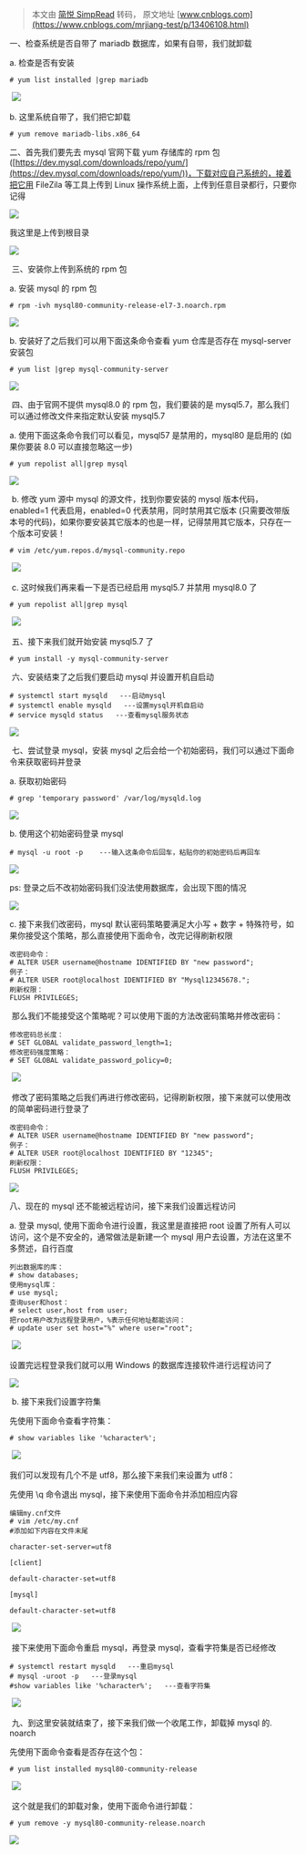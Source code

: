 > 本文由 [简悦 SimpRead](http://ksria.com/simpread/) 转码， 原文地址 [www.cnblogs.com](https://www.cnblogs.com/mrjiang-test/p/13406108.html)

一、检查系统是否自带了 mariadb 数据库，如果有自带，我们就卸载

a. 检查是否有安装

```
# yum list installed |grep mariadb

```

 ![](https://img2020.cnblogs.com/blog/1996853/202007/1996853-20200730173102492-1947136287.png)

b. 这里系统自带了，我们把它卸载

```
# yum remove mariadb-libs.x86_64

```

二、首先我们要先去 mysql 官网下载 yum 存储库的 rpm 包 ([https://dev.mysql.com/downloads/repo/yum/](https://dev.mysql.com/downloads/repo/yum/))，下载对应自己系统的，接着把它用 FileZila 等工具上传到 Linux 操作系统上面，上传到任意目录都行，只要你记得

![](https://img2020.cnblogs.com/blog/1996853/202007/1996853-20200730173811303-1222005150.png)

我这里是上传到根目录

![](https://img2020.cnblogs.com/blog/1996853/202007/1996853-20200730174211367-1039318792.png)

 三、安装你上传到系统的 rpm 包

a. 安装 mysql 的 rpm 包

```
# rpm -ivh mysql80-community-release-el7-3.noarch.rpm

```

![](https://img2020.cnblogs.com/blog/1996853/202007/1996853-20200730174453007-1081533519.png)

b. 安装好了之后我们可以用下面这条命令查看 yum 仓库是否存在 mysql-server 安装包

```
# yum list |grep mysql-community-server

```

![](https://img2020.cnblogs.com/blog/1996853/202007/1996853-20200730180929488-539353333.png)

 四、由于官网不提供 mysql8.0 的 rpm 包，我们要装的是 mysql5.7，那么我们可以通过修改文件来指定默认安装 mysql5.7

a. 使用下面这条命令我们可以看见，mysql57 是禁用的，mysql80 是启用的 (如果你要装 8.0 可以直接忽略这一步)

```
# yum repolist all|grep mysql

```

![](https://img2020.cnblogs.com/blog/1996853/202007/1996853-20200730174741477-1196042907.png)

 b. 修改 yum 源中 mysql 的源文件，找到你要安装的 mysql 版本代码，enabled=1 代表启用，enabled=0 代表禁用，同时禁用其它版本 (只需要改带版本号的代码)，如果你要安装其它版本的也是一样，记得禁用其它版本，只存在一个版本可安装！

```
# vim /etc/yum.repos.d/mysql-community.repo

```

 ![](https://img2020.cnblogs.com/blog/1996853/202007/1996853-20200730175644722-1535099343.png)

 c. 这时候我们再来看一下是否已经启用 mysql5.7 并禁用 mysql8.0 了

```
# yum repolist all|grep mysql

```

 ![](https://img2020.cnblogs.com/blog/1996853/202007/1996853-20200730180345655-1254677356.png)

 五、接下来我们就开始安装 mysql5.7 了

```
# yum install -y mysql-community-server

```

 六、安装结束了之后我们要启动 mysql 并设置开机自启动

```
# systemctl start mysqld   ---启动mysql
# systemctl enable mysqld   ---设置mysql开机自启动
# service mysqld status   ---查看mysql服务状态

```

![](https://img2020.cnblogs.com/blog/1996853/202007/1996853-20200730182021172-813335615.png)

 七、尝试登录 mysql，安装 mysql 之后会给一个初始密码，我们可以通过下面命令来获取密码并登录

a. 获取初始密码

```
# grep 'temporary password' /var/log/mysqld.log

```

![](https://img2020.cnblogs.com/blog/1996853/202007/1996853-20200730182538149-1654384368.png)

b. 使用这个初始密码登录 mysql

```
# mysql -u root -p    ---输入这条命令后回车，粘贴你的初始密码后再回车

```

![](https://img2020.cnblogs.com/blog/1996853/202007/1996853-20200730182715107-501389852.png)

ps: 登录之后不改初始密码我们没法使用数据库，会出现下图的情况

![](https://img2020.cnblogs.com/blog/1996853/202007/1996853-20200730183506722-1706362417.png)

c. 接下来我们改密码，mysql 默认密码策略要满足大小写 + 数字 + 特殊符号，如果你接受这个策略，那么直接使用下面命令，改完记得刷新权限

```
改密码命令：
# ALTER USER username@hostname IDENTIFIED BY "new password";
例子：
# ALTER USER root@localhost IDENTIFIED BY "Mysql12345678.";
刷新权限：
FLUSH PRIVILEGES;

```

 那么我们不能接受这个策略呢？可以使用下面的方法改密码策略并修改密码：

```
修改密码总长度：
# SET GLOBAL validate_password_length=1;
修改密码强度策略：
# SET GLOBAL validate_password_policy=0;

```

 ![](https://img2020.cnblogs.com/blog/1996853/202007/1996853-20200730185321123-461494973.png)

 修改了密码策略之后我们再进行修改密码，记得刷新权限，接下来就可以使用改的简单密码进行登录了

```
改密码命令：
# ALTER USER username@hostname IDENTIFIED BY "new password";
例子：
# ALTER USER root@localhost IDENTIFIED BY "12345";
刷新权限：
FLUSH PRIVILEGES;

```

![](https://img2020.cnblogs.com/blog/1996853/202007/1996853-20200730185556528-1799352278.png)

八、现在的 mysql 还不能被远程访问，接下来我们设置远程访问

a. 登录 mysql, 使用下面命令进行设置，我这里是直接把 root 设置了所有人可以访问，这个是不安全的，通常做法是新建一个 mysql 用户去设置，方法在这里不多赘述，自行百度

```
列出数据库的库：
# show databases;
使用mysql库：
# use mysql;
查询user和host：
# select user,host from user;
把root用户改为远程登录用户，%表示任何地址都能访问：
# update user set host="%" where user="root";

```

 ![](https://img2020.cnblogs.com/blog/1996853/202007/1996853-20200730190905588-1026327390.png)

设置完远程登录我们就可以用 Windows 的数据库连接软件进行远程访问了

![](https://img2020.cnblogs.com/blog/1996853/202007/1996853-20200730201521890-1828070024.png)

 b. 接下来我们设置字符集

先使用下面命令查看字符集：

```
# show variables like '%character%';

```

 ![](https://img2020.cnblogs.com/blog/1996853/202007/1996853-20200730191547519-1398375320.png)

我们可以发现有几个不是 utf8，那么接下来我们来设置为 utf8：

先使用 \q 命令退出 mysql，接下来使用下面命令并添加相应内容

```
编辑my.cnf文件
# vim /etc/my.cnf
#添加如下内容在文件末尾
 
character-set-server=utf8
 
[client]
 
default-character-set=utf8
 
[mysql]
 
default-character-set=utf8

```

 ![](https://img2020.cnblogs.com/blog/1996853/202007/1996853-20200730195401153-2037790545.png)

 接下来使用下面命令重启 mysql，再登录 mysql，查看字符集是否已经修改

```
# systemctl restart mysqld   ---重启mysql
# mysql -uroot -p   ---登录mysql
#show variables like '%character%';   ---查看字符集

```

 ![](https://img2020.cnblogs.com/blog/1996853/202007/1996853-20200730195909092-1421978635.png)

 九、到这里安装就结束了，接下来我们做一个收尾工作，卸载掉 mysql 的. noarch

先使用下面命令查看是否存在这个包：

```
# yum list installed mysql80-community-release

```

 ![](https://img2020.cnblogs.com/blog/1996853/202007/1996853-20200730201135378-1907464696.png)

 这个就是我们的卸载对象，使用下面命令进行卸载：

```
# yum remove -y mysql80-community-release.noarch

```

![](https://img2020.cnblogs.com/blog/1996853/202007/1996853-20200730201323403-1560600668.png)